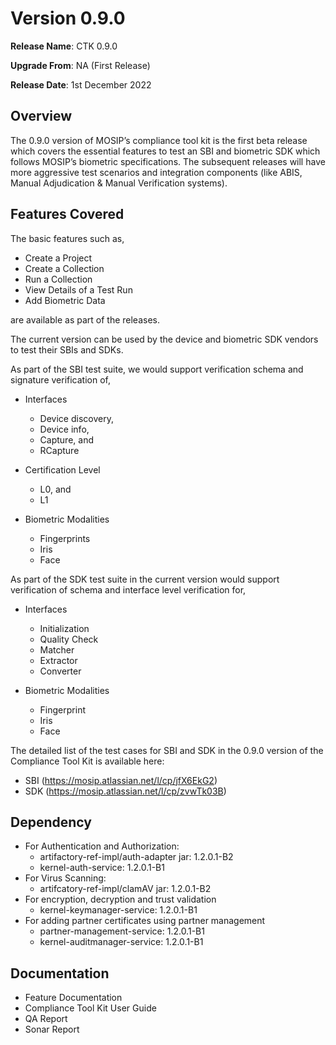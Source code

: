 # Version 0.9.0

**Release Name**: CTK 0.9.0

**Upgrade From**: NA (First Release)

**Release Date**: 1st December 2022


## Overview

The 0.9.0 version of MOSIP’s compliance tool kit is the first beta release which covers the essential features to test an SBI and biometric SDK which follows MOSIP’s biometric specifications. The subsequent releases will have more aggressive test scenarios and integration components (like ABIS, Manual Adjudication & Manual Verification systems).


## Features Covered

The basic features such as,

* Create a Project
* Create a Collection
* Run a Collection
* View Details of a Test Run
* Add Biometric Data

are available as part of the releases.

The current version can be used by the device and biometric SDK vendors to test their SBIs and SDKs.

As part of the SBI test suite, we would support verification schema and signature verification of,
* Interfaces
    * Device discovery,
    * Device info,
    * Capture, and
    * RCapture
    
* Certification Level
    * L0, and
    * L1
    
* Biometric Modalities
    * Fingerprints
    * Iris
    * Face

As part of the SDK test suite in the current version would support verification of schema and interface level verification for,

* Interfaces
    * Initialization
    * Quality Check
    * Matcher
    * Extractor
    * Converter
    
* Biometric Modalities
    * Fingerprint
    * Iris
    * Face
    
The detailed list of the test cases for SBI and SDK in the 0.9.0 version of the Compliance Tool Kit  is available here:

* SBI (https://mosip.atlassian.net/l/cp/jfX6EkG2)
* SDK (https://mosip.atlassian.net/l/cp/zvwTk03B)

## Dependency

* For Authentication and Authorization:
    * artifactory-ref-impl/auth-adapter jar: 1.2.0.1-B2
    * kernel-auth-service: 1.2.0.1-B1
* For Virus Scanning:
    * artifcatory-ref-impl/clamAV jar: 1.2.0.1-B2
* For encryption, decryption and trust validation
    * kernel-keymanager-service: 1.2.0.1-B1
* For adding partner certificates using partner management
    * partner-management-service: 1.2.0.1-B1
    * kernel-auditmanager-service: 1.2.0.1-B1

## Documentation

* Feature Documentation
* Compliance Tool Kit User Guide
* QA Report
* Sonar Report
